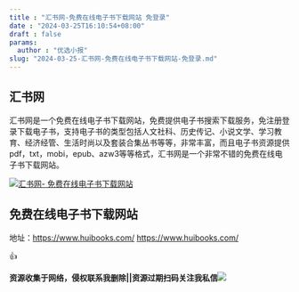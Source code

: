 ```yaml
---
title : "汇书网-免费在线电子书下载网站 免登录"
date : "2024-03-25T16:10:54+08:00"
draft : false
params:
  author : "优选小报"
slug: "2024-03-25-汇书网-免费在线电子书下载网站-免登录.md"
---
```


## 汇书网

汇书网是一个免费在线电子书下载网站，免费提供电子书搜索下载服务，免注册登录下载电子书，支持电子书的类型包括人文社科、历史传记、小说文学、学习教育、经济经管、生活时尚以及套装合集丛书等等，非常丰富，而且电子书资源提供pdf，txt，mobi，epub、azw3等等格式，汇书网是一个非常不错的免费在线电子书下载网站。

[![汇书网-
免费在线电子书下载网站](//img7-1.zhekoulieshou.com/mmbiz_jpg/iaHBVewvSIbAjcr9g6TlCXSfiaDqkbzuEzSeeb6pic9iaYhkqSxXAB3RTJZwJFjTMX7Du0gYot9K6sIadnEgeehSAA/0)](//img7-1.zhekoulieshou.com/mmbiz_jpg/iaHBVewvSIbAjcr9g6TlCXSfiaDqkbzuEzSeeb6pic9iaYhkqSxXAB3RTJZwJFjTMX7Du0gYot9K6sIadnEgeehSAA/0)

## 免费在线电子书下载网站

地址：https://www.huibooks.com/ https://www.huibooks.com/

👍

**资源收集于网络，侵权联系我删除||资源过期扫码关注我私信**![](//img7-1.zhekoulieshou.com/mmbiz_jpg/iaHBVewvSIbAjcr9g6TlCXSfiaDqkbzuEzp207hVzPqT4YGQOAazQ1KNHCeACbia5Lzq4Ckwibe48iar1q7lgVP1o3w/640?wx_fmt=jpeg&from=appmsg)


